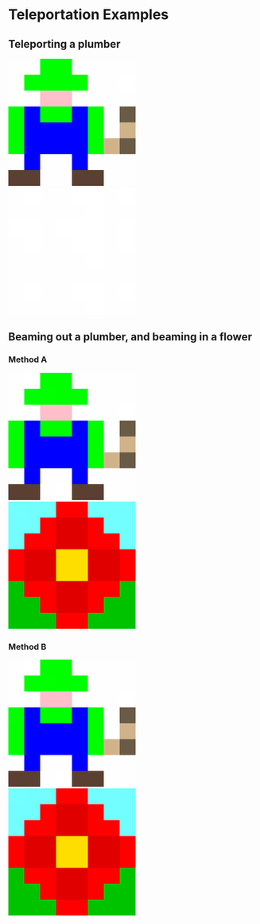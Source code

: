 # Teleportation Examples

## Teleporting a plumber

![](outputs/green2white.png)
![](outputs/white2green.png)

## Beaming out a plumber, and beaming in a flower

### Method A

![](outputs/green2flower.png)
![](outputs/flower2green.png)

### Method B

![](outputs/green2flowerB.png)
![](outputs/flower2greenB.png)
